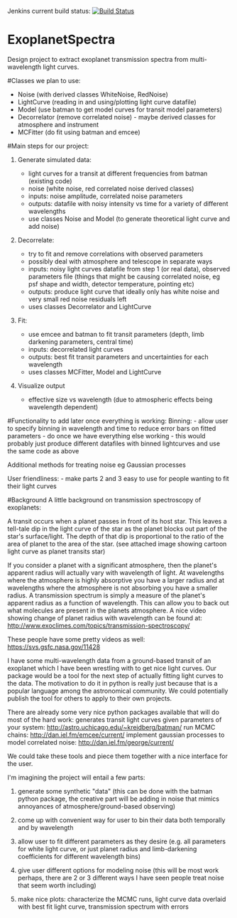 Jenkins current build status: [![Build Status](https://jenkins.princeton.edu/buildStatus/icon?job=ckreisch/ExoplanetSpectra)](https://jenkins.princeton.edu/buildStatus/icon?job=ckreisch/ExoplanetSpectra)

# ExoplanetSpectra
Design project to extract exoplanet transmission spectra from multi-wavelength light curves.

#Classes we plan to use:
 - Noise (with derived classes WhiteNoise, RedNoise)
 - LightCurve (reading in and using/plotting light curve datafile)
 - Model (use batman to get model curves for transit model parameters)
 - Decorrelator (remove correlated noise) - maybe derived classes for atmosphere and instrument
 - MCFitter (do fit using batman and emcee)

#Main steps for our project:

1. Generate simulated data:
    - light curves for a transit at different frequencies from batman (existing code)
    - noise (white noise, red correlated noise derived classes)
    * inputs: noise amplitude, correlated noise parameters
    * outputs: datafile with noisy intensity vs time for a variety of different wavelengths
    * use classes Noise and Model (to generate theoretical light curve and add noise)

2. Decorrelate:
    - try to fit and remove correlations with observed parameters
    - possibly deal with atmosphere and telescope in separate ways
    * inputs: noisy light curves datafile from step 1 (or real data), observed parameters file (things that might be causing correlated noise, eg psf shape and width, detector temperature, pointing etc)
    * outputs: produce light curve that ideally only has white noise and very small red noise residuals left
    * uses classes Decorrelator and LightCurve

3. Fit:
    - use emcee and batman to fit transit parameters (depth, limb darkening parameters, central time)
    * inputs: decorrelated light curves
    * outputs: best fit transit parameters and uncertainties for each wavelength
    * uses classes MCFitter, Model and LightCurve

4. Visualize output
    - effective size vs wavelength (due to atmospheric effects being wavelength dependent)

#Functionality to add later once everything is working:
Binning:
    - allow user to specify binning in wavelength and time to reduce error bars on fitted parameters
    - do once we have everything else working
    - this would probably just produce different datafiles with binned lightcurves and use the same code as above

Additional methods for treating noise eg Gaussian processes

User friendliness:
    - make parts 2 and 3 easy to use for people wanting to fit their light curves

#Background
A little background on transmission spectroscopy of exoplanets:

A transit occurs when a planet passes in front of its host star. This leaves a tell-tale dip in the light curve of the star as the planet blocks out part of the star's surface/light. The depth of that dip is proportional to the ratio of the area of planet to the area of the star. (see attached image showing cartoon light curve as planet transits star)

If you consider a planet with a significant atmosphere, then the planet's apparent radius will actually vary with wavelength of light. At wavelengths where the atmosphere is highly absorptive you have a larger radius and at wavelengths where the atmosphere is not absorbing you have a smaller radius. A transmission spectrum is simply a measure of the planet's apparent radius as a function of wavelength. This can allow you to back out what molecules are present in the planets atmosphere.  A nice video showing change of planet radius with wavelength can be found at: http://www.exoclimes.com/topics/transmission-spectroscopy/

These people have some pretty videos as well: https://svs.gsfc.nasa.gov/11428

I have some multi-wavelength data from a ground-based transit of an exoplanet which I have been wrestling with to get nice light curves. Our package would be a tool for the next step of actually fitting light curves to the data. The motivation to do it in python is really just because that is a popular language among the astronomical community. We could potentially publish the tool for others to apply to their own projects.

There are already some very nice python packages available that will do most of the hard work:
generates transit light curves given parameters of your system: http://astro.uchicago.edu/~kreidberg/batman/
run MCMC chains: http://dan.iel.fm/emcee/current/
implement gaussian processes to model correlated noise: http://dan.iel.fm/george/current/

We could take these tools and piece them together with a nice interface for the user.

I'm imagining the project will entail a few parts:

1) generate some synthetic "data"  (this can be done with the batman python package, the creative part will be adding in noise that mimics annoyances of atmosphere/ground-based observing)

2) come up with convenient way for user to bin their data both temporally and by wavelength

3) allow user to fit different parameters as they desire (e.g. all parameters for white light curve, or just planet radius and limb-darkening coefficients for different wavelength bins)

4) give user different options for modeling noise (this will be most work perhaps, there are 2 or 3 different ways I have seen people treat noise that seem worth including)

5) make nice plots: characterize the MCMC runs, light curve data overlaid with best fit light curve, transmission spectrum with errors
